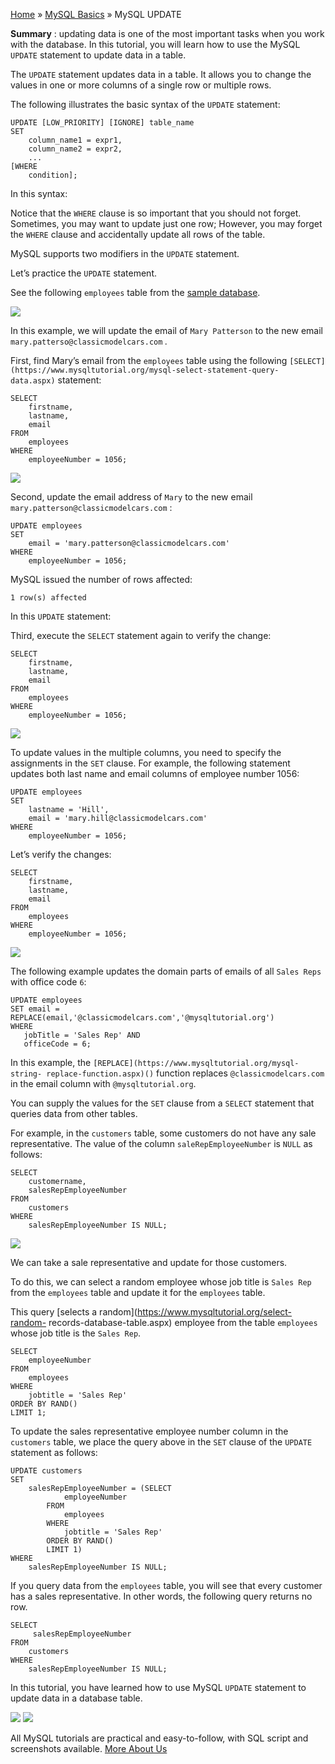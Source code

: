 

[Home](https://www.mysqltutorial.org/) » [MySQL
Basics](https://www.mysqltutorial.org/mysql-basics/) » MySQL UPDATE



 **Summary** : updating data is one of the most important tasks when you work
with the database. In this tutorial, you will learn how to use the MySQL
`UPDATE` statement to update data in a table.



The `UPDATE` statement updates data in a table. It allows you to change the
values in one or more columns of a single row or multiple rows.



The following illustrates the basic syntax of the `UPDATE` statement:


    
    
    UPDATE [LOW_PRIORITY] [IGNORE] table_name 
    SET 
        column_name1 = expr1,
        column_name2 = expr2,
        ...
    [WHERE
        condition];



In this syntax:



Notice that the `WHERE` clause is so important that you should not forget.
Sometimes, you may want to update just one row; However, you may forget the
`WHERE` clause and accidentally update all rows of the table.



MySQL supports two modifiers in the `UPDATE` statement.



Let’s practice the `UPDATE` statement.



See the following `employees` table from the [sample
database](https://www.mysqltutorial.org/mysql-sample-database.aspx).

![](https://www.mysqltutorial.org/wp-content/uploads/2013/02/employees_table.png)


In this example, we will update the email of `Mary Patterson` to the new email
`mary.patterso@classicmodelcars.com` _._



First, find Mary’s email from the `employees` table using the following
`[SELECT](https://www.mysqltutorial.org/mysql-select-statement-query-
data.aspx)` statement:


    
    
    SELECT 
        firstname, 
        lastname, 
        email
    FROM
        employees
    WHERE
        employeeNumber = 1056;

![](https://www.mysqltutorial.org/wp-content/uploads/2013/01/MySQL-Update-example.jpg)


Second, update the email address of `Mary` to the new email
`mary.patterson@classicmodelcars.com` :


    
    
    UPDATE employees 
    SET 
        email = 'mary.patterson@classicmodelcars.com'
    WHERE
        employeeNumber = 1056;



MySQL issued the number of rows affected:


    
    
    1 row(s) affected



In this `UPDATE` statement:



Third, execute the `SELECT` statement again to verify the change:


    
    
    SELECT 
        firstname, 
        lastname, 
        email
    FROM
        employees
    WHERE
        employeeNumber = 1056;

![](https://www.mysqltutorial.org/wp-content/uploads/2013/01/MySQL-UPDATE-table-example.jpg)


To update values in the multiple columns, you need to specify the assignments
in the `SET` clause. For example, the following statement updates both last
name and email columns of employee number 1056:


    
    
    UPDATE employees 
    SET 
        lastname = 'Hill',
        email = 'mary.hill@classicmodelcars.com'
    WHERE
        employeeNumber = 1056;



Let’s verify the changes:


    
    
    SELECT 
        firstname, 
        lastname, 
        email
    FROM
        employees
    WHERE
        employeeNumber = 1056;

![](https://www.mysqltutorial.org/wp-content/uploads/2013/01/MySQL-UPDATE-multiple-columns.jpg)


The following example updates the domain parts of emails of all `Sales Reps`
with office code `6`:


    
    
    UPDATE employees
    SET email = REPLACE(email,'@classicmodelcars.com','@mysqltutorial.org')
    WHERE
       jobTitle = 'Sales Rep' AND
       officeCode = 6;



In this example, the `[REPLACE](https://www.mysqltutorial.org/mysql-string-
replace-function.aspx)()` function replaces `@classicmodelcars.com` in the
email column with `@mysqltutorial.org`.



You can supply the values for the `SET` clause from a `SELECT` statement that
queries data from other tables.



For example, in the `customers` table, some customers do not have any sale
representative. The value of the column `saleRepEmployeeNumber` is `NULL` as
follows:


    
    
    SELECT 
        customername, 
        salesRepEmployeeNumber
    FROM
        customers
    WHERE
        salesRepEmployeeNumber IS NULL;

![](https://www.mysqltutorial.org/wp-content/uploads/2013/01/MySQL-UPDATE-From-SELECT-example.jpg)


We can take a sale representative and update for those customers.



To do this, we can select a random employee whose job title is `Sales Rep`
from the `employees` table and update it for the `employees` table.



This query [selects a random](https://www.mysqltutorial.org/select-random-
records-database-table.aspx) employee from the table `employees` whose job
title is the `Sales Rep`.


    
    
    SELECT 
        employeeNumber
    FROM
        employees
    WHERE
        jobtitle = 'Sales Rep'
    ORDER BY RAND()
    LIMIT 1;



To update the sales representative employee number column in the `customers`
table, we place the query above in the `SET` clause of the `UPDATE` statement
as follows:


    
    
    UPDATE customers 
    SET 
        salesRepEmployeeNumber = (SELECT 
                employeeNumber
            FROM
                employees
            WHERE
                jobtitle = 'Sales Rep'
            ORDER BY RAND()
            LIMIT 1)
    WHERE
        salesRepEmployeeNumber IS NULL;



If you query data from the `employees` table, you will see that every customer
has a sales representative. In other words, the following query returns no
row.


    
    
    SELECT 
         salesRepEmployeeNumber
    FROM
        customers
    WHERE
        salesRepEmployeeNumber IS NULL;



In this tutorial, you have learned how to use MySQL `UPDATE` statement to
update data in a database table.

![](https://www.mysqltutorial.org/wp-content/themes/evolution/img/left.svg)
![](https://www.mysqltutorial.org/wp-content/themes/evolution/img/right.svg)


All MySQL tutorials are practical and easy-to-follow, with SQL script and
screenshots available. [More About Us](/about-us/)

